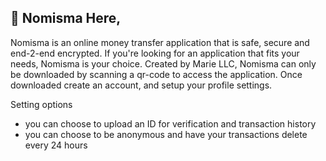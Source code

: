 ## 👋 Nomisma Here,
Nomisma is an online money transfer application that is safe, secure and end-2-end encrypted. If you're looking for an application that fits your needs, Nomisma is your choice. Created by Marie LLC,
Nomisma can only be downloaded by scanning a qr-code to access the application. Once downloaded create an account, and setup your profile settings.

Setting options
- you can choose to upload an ID for verification and transaction history
- you can choose to be anonymous and have your transactions delete every 24 hours
  
